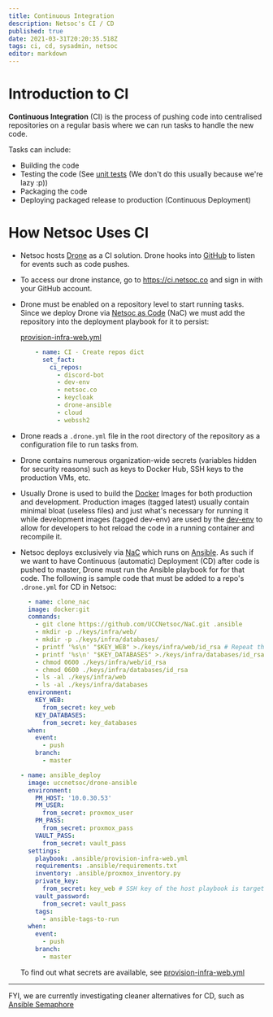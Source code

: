 ```yaml
---
title: Continuous Integration
description: Netsoc's CI / CD
published: true
date: 2021-03-31T20:20:35.518Z
tags: ci, cd, sysadmin, netsoc
editor: markdown
---
```


# Introduction to CI
**Continuous Integration** (CI) is the process of pushing code into centralised repositories on a regular basis where we can run tasks to handle the new code. 

Tasks can include:
- Building the code 
- Testing the code (See [unit tests](https://en.wikipedia.org/wiki/Unit_testing) (We don't do this usually because we're lazy :p))
- Packaging the code
- Deploying packaged release to production (Continuous Deployment)

# How Netsoc Uses CI

- Netsoc hosts [Drone](https://www.drone.io/) as a CI solution. Drone hooks into [GitHub](https://github.com/uccnetsoc) to listen for events such as code pushes. 

- To access our drone instance, go to https://ci.netsoc.co and sign in with your GitHub account.

- Drone must be enabled on a repository level to start running tasks. Since we deploy Drone via [Netsoc as Code](/sysadmin/netsoc-as-code) (NaC) we must add the repository into the deployment playbook for it to persist:

  [provision-infra-web.yml](https://github.com/UCCNetsoc/NaC/blob/a570cabc13247d846632a6794917e173157dd583/provision-infra-web.yml#L879)
  ```yml
      - name: CI - Create repos dict
        set_fact:
          ci_repos:
            - discord-bot
            - dev-env
            - netsoc.co
            - keycloak
            - drone-ansible
            - cloud
            - webssh2
  ```
  
- Drone reads a `.drone.yml` file in the root directory of the repository as a configuration file to run tasks from.

- Drone contains numerous organization-wide secrets (variables hidden for security reasons) such as keys to Docker Hub, SSH keys to the production VMs, etc.

- Usually Drone is used to build the [Docker](https://docs.docker.com/get-started/overview/) Images for both production and development. 
  Production images (tagged latest) usually contain minimal bloat (useless files) and just what's necessary for running it while development images (tagged dev-env) are used by the [dev-env](https://github.com/UCCNetsoc/dev-env) to allow for developers to hot reload the code in a running container and recompile it.
  
- Netsoc deploys exclusively via [NaC](/sysadmin/netsoc-as-code) which runs on [Ansible](/sysadmin/intro-to-ansible). As such if we want to have Continuous (automatic) Deployment (CD) after code is pushed to master, Drone must run the Ansible playbook for for that code.
	The following is sample code that must be added to a repo's `.drone.yml` for CD in Netsoc:
  ```yml
    - name: clone_nac
    image: docker:git
    commands:
      - git clone https://github.com/UCCNetsoc/NaC.git .ansible
      - mkdir -p ./keys/infra/web/
      - mkdir -p ./keys/infra/databases/
      - printf '%s\n' "$KEY_WEB" >./keys/infra/web/id_rsa # Repeat this printf and chmod for each host required for deployment
      - printf '%s\n' "$KEY_DATABASES" >./keys/infra/databases/id_rsa
      - chmod 0600 ./keys/infra/web/id_rsa
      - chmod 0600 ./keys/infra/databases/id_rsa
      - ls -al ./keys/infra/web
      - ls -al ./keys/infra/databases
    environment:
      KEY_WEB:
        from_secret: key_web
      KEY_DATABASES:
        from_secret: key_databases
    when:
      event:
        - push
      branch:
        - master

  - name: ansible_deploy
    image: uccnetsoc/drone-ansible
    environment:
      PM_HOST: '10.0.30.53'
      PM_USER:
        from_secret: proxmox_user
      PM_PASS:
        from_secret: proxmox_pass
      VAULT_PASS:
        from_secret: vault_pass
    settings:
      playbook: .ansible/provision-infra-web.yml
      requirements: .ansible/requirements.txt
      inventory: .ansible/proxmox_inventory.py
      private_key:
        from_secret: key_web # SSH key of the host playbook is targeting
      vault_password:
        from_secret: vault_pass
      tags:
        - ansible-tags-to-run
    when:
      event:
        - push
      branch:
        - master
  ```
  To find out what secrets are available, see [provision-infra-web.yml](https://github.com/UCCNetsoc/NaC/blob/a570cabc13247d846632a6794917e173157dd583/provision-infra-web.yml#L847)
  
  
---
FYI, we are currently investigating cleaner alternatives for CD, such as [Ansible Semaphore](https://ansible-semaphore.com/)
